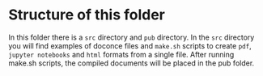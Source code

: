 # Structure of this folder
In this folder there is a `src` directory and `pub` directory. In the `src` directory you will find examples of doconce files and `make.sh` scripts to create `pdf`, `jupyter notebooks` and `html` formats from a single file. After running make.sh scripts, the compiled documents will be placed in the pub folder. 
